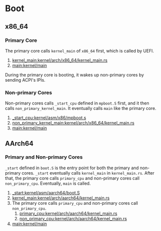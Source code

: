 # Boot

## x86_64

### Primary Core

The primary core calls `kernel_main` of `x86_64` first, which
is called by UEFI.

1. [kernel_main:kernel/arch/x86_64/kernel_main.rs](https://github.com/tier4/awkernel/blob/main/kernel/src/arch/x86_64/kernel_main.rs)
2. [main:kernel/main](https://github.com/tier4/awkernel/blob/main/kernel/src/main.rs)

During the primary core is booting,
it wakes up non-primary cores by sending ACPI's IPIs.

### Non-primary Cores

Non-primary cores calls `_start_cpu` defined in `mpboot.S` first, and it then calls `non_primary_kernel_main`.
It eventually calls `main` like the primary core.

1. [_start_cpu:kernel/asm/x86/mpboot.s](https://github.com/tier4/awkernel/blob/main/kernel/asm/x86/mpboot.S)
2. [non_primary_kernel_main:kernel/arch/x86_64/kernel_main.rs](https://github.com/tier4/awkernel/blob/main/kernel/src/arch/x86_64/kernel_main.rs)
3. [main:kernel/main](https://github.com/tier4/awkernel/blob/main/kernel/src/main.rs)

## AArch64

### Primary and Non-primary Cores

`_start` defined in `boot.S` is the entry point for both the primary and non-primary cores.
`_start` eventually calls `kernel_main` in `kernel_main.rs`.
After that, the primary core calls `primary_cpu` and non-primary cores call `non_primary_cpu`.
Eventually, `main` is called.

1. [_start:kernel/asm/aarch64/boot.S](https://github.com/tier4/awkernel/blob/main/kernel/asm/aarch64/boot.S)
2. [kernel_main:kernel/arch/aarch64/kernel_main.rs](https://github.com/tier4/awkernel/blob/main/kernel/src/arch/aarch64/kernel_main.rs)
3. The primary core calls `primary_cpu` and non-primary cores call `non_primary_cpu`.
    1. [primary_cpu:kernel/arch/aarch64/kernel_main.rs](https://github.com/tier4/awkernel/blob/main/kernel/src/arch/aarch64/kernel_main.rs)
    2. [non_primary_cpu:kernel/arch/aarch64/kernel_main.rs](https://github.com/tier4/awkernel/blob/main/kernel/src/arch/aarch64/kernel_main.rs)
4. [main:kernel/main](https://github.com/tier4/awkernel/blob/main/kernel/src/main.rs)

